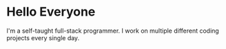 # Hello Everyone

I'm a self-taught full-stack programmer. I work on multiple different coding projects every single day.
